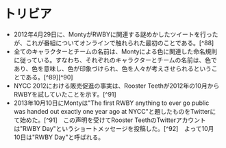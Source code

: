 # トリビア
- 2012年4月29日に、MontyがRWBYに関連する謎めかしたツイートを行ったが、これが番組についてオンラインで触れられた最初のことである。[^88]
- 全てのキャラクターとチームの名前は、Montyによる色に関連した命名規則に従っている。すなわち、それぞれのキャラクターとチームの名前は、色であり、色を意味し、色が印象づけられ、色を人々が考えさせられるということである。[^89][^90]
- NYCC 2012における販売促進の事実は、Rooster Teethが2012年の10月からRWBYを試していたことを示す。[^91]
- 2013年10月10日にMontyは"The first RWBY anything to ever go public was handed out exactly one year ago at NYCC"と題したものをTwitterにて始めた。[^91]　この声明を受けてRooster TeethのTwitterアカウントは"RWBY Day"というショートメッセージを投稿した。[^92]　よって10月10日は"RWBY Day"と呼ばれる。
